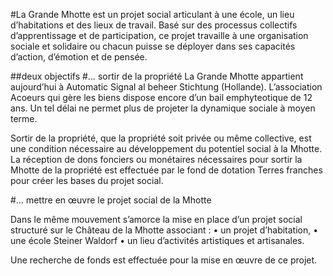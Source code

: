 #La Grande Mhotte est un projet social articulant 
à une école, un lieu d’habitations et des lieux de travail.
Basé sur des processus collectifs d’apprentissage et 
de participation, ce projet travaille à une organisation sociale
 et solidaire ou chacun puisse se déployer dans ses capacités 
d’action, d’émotion et de pensée. 


##deux objectifs
#… sortir de la propriété
La Grande Mhotte appartient aujourd’hui à Automatic Signal al beheer Stichtung (Hollande). L’association Acoeurs qui gère les biens dispose encore d’un bail emphyteotique de 12 ans. Un tel délai ne permet plus de projeter la dynamique sociale 
à moyen terme. 

Sortir de la propriété, que la propriété soit privée ou même collective, est une condition nécessaire au développement du potentiel social à la Mhotte. La réception de dons fonciers ou monétaires nécessaires pour sortir la Mhotte de la propriété est effectuée par le fond de dotation Terres franches pour créer les bases du projet social.

#… mettre en œuvre 
le projet social 
de la Mhotte

Dans le même mouvement s’amorce la mise en place d’un projet social structuré sur le Château de la Mhotte associant : • un projet d’habitation, 
• une école Steiner Waldorf
• un lieu d’activités artistiques et artisanales. 

Une recherche de fonds est effectuée pour la mise en œuvre de ce projet. 
